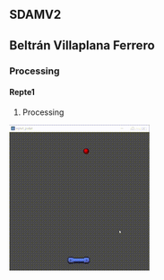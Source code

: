 ## SDAMV2
## Beltrán Villaplana Ferrero
### Processing
#### Repte1

1. Processing


![Image description](https://github.com/bvillaplana93/processing/blob/master/repte1/repte1_godot/doc/gd9.gif)
